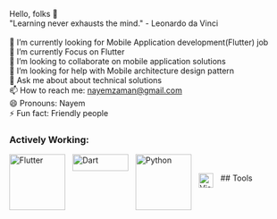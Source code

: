 Hello, folks 👋
 <br> "Learning never exhausts the mind." - Leonardo da Vinci </br>
<br> 🔭 I’m currently looking for Mobile Application development(Flutter) job
<br> 🌱 I’m currently Focus on Flutter
<br> 👯 I’m looking to collaborate on mobile application solutions
<br> 🤔 I’m looking for help with Mobile architecture design pattern
<br> 💬 Ask me about about technical solutions
<br> 📫 How to reach me: nayemzaman@gmail.com
<br> 😄 Pronouns: Nayem
<br> ⚡ Fun fact: Friendly people

 ### Actively Working:
<img align="left" alt="Flutter" width="100px" src="https://camo.githubusercontent.com/dd83448c89784947a4fe30a1730f2294fab894388f69bbf2fc65ad548170dcec/68747470733a2f2f696d672e736869656c64732e696f2f62616467652f2d466c75747465722d3145393046463f7374796c653d666c61742d737175617265266c6f676f3d666c7574746572266c6f676f436f6c6f723d7768697465" style="padding-right:10px;"/>
<img align="left" alt="Dart" height= "30px" width="100px" src="https://camo.githubusercontent.com/8ce8b971d0028cbb23c932046c6f106fb2f15a7da3e19c2303ffded510a25a18/68747470733a2f2f696d672e736869656c64732e696f2f62616467652f2d446172742d626c75653f7374796c653d666c61742d737175617265266c6f676f3d64617274" style="padding-right:10px;"/>
<img align="left" alt="Python" width="100px" src="https://camo.githubusercontent.com/07a095f3a065c37f708e0d21f16893936fb43dd8c54883bac85449a1239b8d75/68747470733a2f2f696d672e736869656c64732e696f2f62616467652f2532302d507974686f6e2d626c61636b3f6c6f676f3d707974686f6e267374796c653d666f722d7468652d6261646765" style="padding-right:10px;" />


<br />
<br />
## Tools
<img align="left" alt="Visual Studio Code" width="26px" src="https://cdn.jsdelivr.net/gh/devicons/devicon/icons/vscode/vscode-original.svg" style="padding-right:10px;" />
